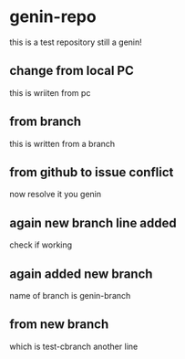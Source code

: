 # genin-repo
this is a test repository
still a genin!

## change from local PC
this is wriiten from pc

## from branch
this is written from a branch
## from github to issue conflict
now resolve it you genin

## again new branch line added
check if working

## again added new branch
name of branch is genin-branch

## from new branch
which is test-cbranch
another line